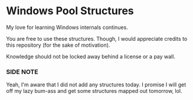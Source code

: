 # Windows Pool Structures
 My love for learning Windows internals continues.

You are free to use these structures. Though, I would appreciate credits to this repository (for the sake of motivation).

Knowledge should not be locked away behind a license or a pay wall.

### SIDE NOTE
Yeah, I'm aware that I did not add any structures today. I promise I will get off my lazy bum-ass and get some structures mapped out tomorrow, lol.
